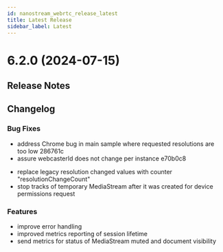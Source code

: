 ```yaml
---
id: nanostream_webrtc_release_latest
title: Latest Release
sidebar_label: Latest
---
```



# 6.2.0 (2024-07-15)


## Release Notes

## Changelog

### Bug Fixes

* address Chrome bug in main sample where requested resolutions are too low 286761c
* assure webcasterId does not change per instance e70b0c8
<!-- * **ci:** update_public_repo remove freshen flag 828246c -->
* replace legacy resolution changed values with counter "resolutionChangeCount" 
* stop tracks of temporary MediaStream after it was created for device permissions request


### Features

* improve error handling
* improved metrics reporting of session lifetime
* send metrics for status of MediaStream muted and document visibility

